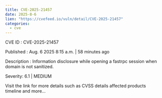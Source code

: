 ```yaml
--- 
title: CVE-2025-21457
date: 2025-8-6
lien: "https://cvefeed.io/vuln/detail/CVE-2025-21457"
categories:
  - cve
---
```


CVE ID : CVE-2025-21457

Published :  Aug. 6
2025
8:15 a.m. | 58 minutes ago

Description : Information disclosure while opening a fastrpc session when domain is not sanitized.

Severity: 6.1 | MEDIUM

Visit the link for more details
such as CVSS details
affected products
timeline
and more...
